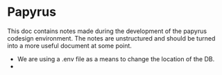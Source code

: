 Papyrus
=======

This doc contains notes made during the development of the papyrus codesign environment.  The notes are unstructured and
should be turned into a more useful document at some point.

- We are using a .env file as a means to change the location of the DB.
- 